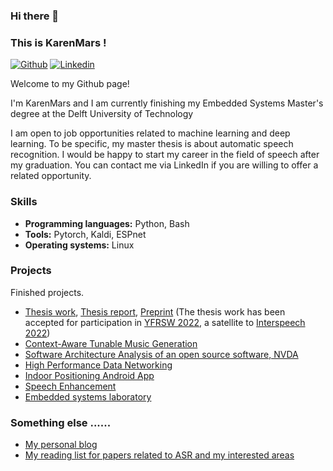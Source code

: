 ### Hi there 👋
### This is KarenMars !

[![Github](https://img.shields.io/badge/-Github-000?style=flat&logo=Github&logoColor=white)](https://github.com/KarenMars)
[![Linkedin](https://img.shields.io/badge/-LinkedIn-blue?style=flat&logo=Linkedin&logoColor=white)](https://www.linkedin.com/in/hang-ji-karen/)

Welcome to my Github page! 

I'm KarenMars and I am currently finishing my Embedded Systems Master's degree at the Delft University of Technology

I am open to job opportunities related to machine learning and deep learning. To be specific, my master thesis is about automatic speech recognition. I would be happy to start my career in the field of speech after my graduation. You can contact me via LinkedIn if you are willing to offer a related opportunity. 

### Skills  
- **Programming languages:** Python, Bash
- **Tools:** Pytorch, Kaldi, ESPnet
- **Operating systems:** Linux

### Projects

Finished projects. 
- [Thesis work](https://odettescharenborg.wordpress.com/hias-lab/), [Thesis report](https://repository.tudelft.nl/islandora/object/uuid%3A9ef2894f-55ae-4740-a487-bde310fc9159?collection=education), [Preprint](https://arxiv.org/abs/2206.12489)  (The thesis work has been accepted for participation in [YFRSW 2022](https://sites.google.com/view/yfrsw-2022/), a satellite to [Interspeech 2022](https://interspeech2022.org/))
- [Context-Aware Tunable Music Generation](https://github.com/KarenMars/TUD_MMSR)
- [Software Architecture Analysis of an open source software, NVDA](https://2021.desosa.nl/projects/nvda/)
- [High Performance Data Networking](https://github.com/KarenMars/TUD_HPDN)
- [Indoor Positioning Android App](https://github.com/KarenMars/TUD_SPS)
- [Speech Enhancement](https://github.com/KarenMars/TUD_SDSP)
- [Embedded systems laboratory](https://github.com/KarenMars/TUD_ESL)

### Something else ......
- [My personal blog](https://karenmars.notion.site/KarenMars-079ea4c295aa401f8e3c26fd6dc439d3)
- [My reading list for papers related to ASR and my interested areas](https://karenmars.notion.site/Reading-List-274c5edf3b404e38b5ec544d3f93817f)


<!--
**KarenMars/KarenMars** is a ✨ _special_ ✨ repository because its `README.md` (this file) appears on your GitHub profile.

Here are some ideas to get you started:

- 🔭 I’m currently working on ...
- 🌱 I’m currently learning ...
- 👯 I’m looking to collaborate on ...
- 🤔 I’m looking for help with ...
- 💬 Ask me about ...
- 📫 How to reach me: ...
- 😄 Pronouns: ...
- ⚡ Fun fact: ...
-->
